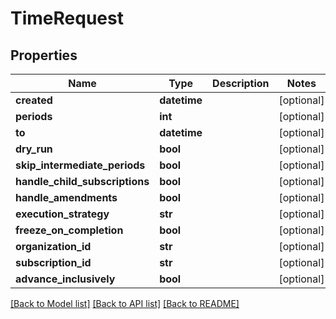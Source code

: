 # TimeRequest

## Properties
Name | Type | Description | Notes
------------ | ------------- | ------------- | -------------
**created** | **datetime** |  | [optional] 
**periods** | **int** |  | [optional] 
**to** | **datetime** |  | [optional] 
**dry_run** | **bool** |  | [optional] 
**skip_intermediate_periods** | **bool** |  | [optional] 
**handle_child_subscriptions** | **bool** |  | [optional] 
**handle_amendments** | **bool** |  | [optional] 
**execution_strategy** | **str** |  | [optional] 
**freeze_on_completion** | **bool** |  | [optional] 
**organization_id** | **str** |  | [optional] 
**subscription_id** | **str** |  | [optional] 
**advance_inclusively** | **bool** |  | [optional] 

[[Back to Model list]](../README.md#documentation-for-models) [[Back to API list]](../README.md#documentation-for-api-endpoints) [[Back to README]](../README.md)

